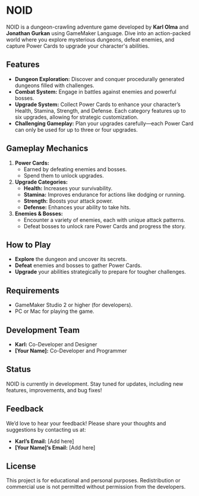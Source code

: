 <h1>NOID</h1>
    <p>
        NOID is a dungeon-crawling adventure game developed by <strong>Karl Olma</strong> and <strong>Jonathan Gurkan</strong> using GameMaker Language. 
        Dive into an action-packed world where you explore mysterious dungeons, defeat enemies, and capture Power Cards to upgrade your character's abilities.
    </p>
<h2>Features</h2>
    <ul>
        <li><strong>Dungeon Exploration:</strong> Discover and conquer procedurally generated dungeons filled with challenges.</li>
        <li><strong>Combat System:</strong> Engage in battles against enemies and powerful bosses.</li>
        <li><strong>Upgrade System:</strong> Collect Power Cards to enhance your character’s Health, Stamina, Strength, and Defense. Each category features up to six upgrades, allowing for strategic customization.</li>
        <li><strong>Challenging Gameplay:</strong> Plan your upgrades carefully—each Power Card can only be used for up to three or four upgrades.</li>
    </ul>

<h2>Gameplay Mechanics</h2>
    <ol>
        <li>
            <strong>Power Cards:</strong>
            <ul>
                <li>Earned by defeating enemies and bosses.</li>
                <li>Spend them to unlock upgrades.</li>
            </ul>
        </li>
        <li>
            <strong>Upgrade Categories:</strong>
            <ul>
                <li><strong>Health:</strong> Increases your survivability.</li>
                <li><strong>Stamina:</strong> Improves endurance for actions like dodging or running.</li>
                <li><strong>Strength:</strong> Boosts your attack power.</li>
                <li><strong>Defense:</strong> Enhances your ability to take hits.</li>
            </ul>
        </li>
        <li>
            <strong>Enemies & Bosses:</strong>
            <ul>
                <li>Encounter a variety of enemies, each with unique attack patterns.</li>
                <li>Defeat bosses to unlock rare Power Cards and progress the story.</li>
            </ul>
        </li>
    </ol>

<h2>How to Play</h2>
    <ul>
        <li><strong>Explore</strong> the dungeon and uncover its secrets.</li>
        <li><strong>Defeat</strong> enemies and bosses to gather Power Cards.</li>
        <li><strong>Upgrade</strong> your abilities strategically to prepare for tougher challenges.</li>
    </ul>

<h2>Requirements</h2>
    <ul>
        <li>GameMaker Studio 2 or higher (for developers).</li>
        <li>PC or Mac for playing the game.</li>
    </ul>

<h2>Development Team</h2>
    <ul>
        <li><strong>Karl:</strong> Co-Developer and Designer</li>
        <li><strong>[Your Name]:</strong> Co-Developer and Programmer</li>
    </ul>

<h2>Status</h2>
    <p>NOID is currently in development. Stay tuned for updates, including new features, improvements, and bug fixes!</p>

<h2>Feedback</h2>
    <p>
        We’d love to hear your feedback! Please share your thoughts and suggestions by contacting us at:
        <ul>
            <li><strong>Karl’s Email:</strong> [Add here]</li>
            <li><strong>[Your Name]’s Email:</strong> [Add here]</li>
        </ul>
    </p>

<h2>License</h2>
    <p>
        This project is for educational and personal purposes. Redistribution or commercial use is not permitted without permission from the developers.
    </p>
